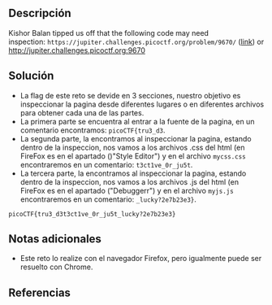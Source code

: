 ## Descripción
Kishor Balan tipped us off that the following code may need inspection: `https://jupiter.challenges.picoctf.org/problem/9670/` ([link](https://jupiter.challenges.picoctf.org/problem/9670/)) or http://jupiter.challenges.picoctf.org:9670

## Solución
- La flag de este reto se devide en 3 secciones, nuestro objetivo es inspeccionar la pagina desde diferentes lugares o en diferentes archivos para obtener cada una de las partes.
- La primera parte se encuentra al entrar a la fuente de la pagina, en un comentario encontramos: `picoCTF{tru3_d3`.
- La segunda parte, la encontramos al inspeccionar la pagina, estando dentro de la inspeccion, nos vamos a los archivos .css del html (en FireFox es en el apartado ()"Style Editor") y en el archivo `mycss.css` encontraremos en un comentario: `t3ct1ve_0r_ju5t`.
-  La tercera parte, la encontramos al inspeccionar la pagina, estando dentro de la inspeccion, nos vamos a los archivos .js del html (en FireFox es en el apartado ("Debuggerr") y en el archivo `myjs.js` encontraremos en un comentario: `_lucky?2e7b23e3}`.
```bash()
picoCTF{tru3_d3t3ct1ve_0r_ju5t_lucky?2e7b23e3}
```

## Notas adicionales
- Este reto lo realize con el navegador Firefox, pero igualmente puede ser resuelto con Chrome.

## Referencias 